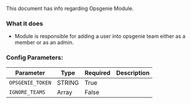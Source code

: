 This document has info regarding Opsgenie Module.

### What it does
- Module is responsible for adding a user into opsgenie team either as a member or as an admin.

### Config Parameters:
Parameter | Type | Required | Description
--- | ---| --- | ---
`OPSGENIE_TOKEN` | STRING | True | 
`IGNORE_TEAMS` | Array | False | 
